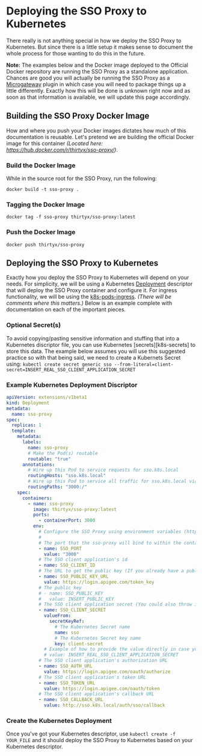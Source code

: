 # Deploying the SSO Proxy to Kubernetes

There really is not anything special in how we deploy the SSO Proxy to Kubernetes.  But since there is a little setup
it makes sense to document the whole process for those wanting to do this in the future.

**Note:** The examples below and the Docker image deployed to the Official Docker repository are running the SSO Proxy
as a standalone application.  Chances are good you will actually be running the SSO Proxy as a
[Microgateway][microgateway] plugin in which case you will need to package things up a little differently.  Exactly how
this will be done is unknown right now and as soon as that information is available, we will update this page
accordingly.

## Building the SSO Proxy Docker Image

How and where you push your Docker images dictates how much of this documentation is reusable.  Let's pretend we are
building the official Docker image for this container _(Located here: <https://hub.docker.com/r/thirtyx/sso-proxy/>)_.

### Build the Docker Image

While in the source root for the SSO Proxy, run the following:

`docker build -t sso-proxy .`

### Tagging the Docker Image

`docker tag -f sso-proxy thirtyx/sso-proxy:latest`

### Push the Docker Image

`docker push thirtyx/sso-proxy`

## Deploying the SSO Proxy to Kubernetes

Exactly how you deploy the SSO Proxy to Kubernetes will depend on your needs.  For simplicity, we will be using a
Kubernetes [Deployment][k8s-deployments] descriptor that will deploy the SSO Proxy container and configure it.
For ingress functionality, we will be using the [k8s-pods-ingress][].  _(There will be comments where this matters.)_
Below is an example complete with documentation on each of the important pieces.

### Optional Secret(s)

To avoid copying/pasting sensitive information and stuffing that into a Kubernetes discriptor file, you can use
Kubernetes [secrets][k8s-secrets] to store this data.  The example below assumes you will use this suggested
practice so with that being said, we need to create a Kubernets Secret using:
`kubectl create secret generic sso --from-literal=client-secret=INSERT_REAL_SSO_CLIENT_APPLICATION_SECRET`

### Example Kubernetes Deployment Discriptor

``` yaml
apiVersion: extensions/v1beta1
kind: Deployment
metadata:
  name: sso-proxy
spec:
  replicas: 1
  template:
    metadata:
      labels:
        name: sso-proxy
        # Make the Pod(s) routable
        routable: "true"
      annotations:
        # Wire up this Pod to service requests for sso.k8s.local
        routingHosts: "sso.k8s.local"
        # Wire up this Pod to service all traffic for sso.k8s.local via the container listening on port 3000
        routingPaths: "3000:/"
    spec:
      containers:
        - name: sso-proxy
          image: thirtyx/sso-proxy:latest
          ports:
            - containerPort: 3000
          env:
            # Configure the SSO Proxy using environment variables (https://github.com/30x/microgateway-plugin-sso-proxy/blob/master/config/custom-environment-variables.yaml)
            #
            # The port that the sso-proxy will bind to within the container
            - name: SSO_PORT
              value: "3000"
            # The SSO client application's id
            - name: SSO_CLIENT_ID
            # The URL to get the public key (If you already have a public key value, you can omit this environment variable and use the SSO_PUBLIC_KEY one instead)
            - name: SSO_PUBLIC_KEY_URL
              value: https://login.apigee.com/token_key
            # The public key
            # - name: SSO_PUBLIC_KEY
            #   value: INSERT_PUBLIC_KEY
            # The SSO client application secret (You could also throw in the raw SSO client application secret using the `value` property but it's not advised.)
            - name: SSO_CLIENT_SECRET
              valueFrom:
                secretKeyRef:
                  # The Kubernetes Secret name
                  name: sso
                  # The Kubernetes Secret key name
                  key: client-secret
              # Example of how to provide the value directly in case you did not use a Kubernetes Secret to store this value
              # value: INSERT_REAL_SSO_CLIENT_APPLICATION_SECRET
            # The SSO client application's authorization URL
            - name: SSO_AUTH_URL
              value: https://login.apigee.com/oauth/authorize
            # The SSO client application's token URL
            - name: SSO_TOKEN_URL
              value: https://login.apigee.com/oauth/token
            # The SSO client application's callback URL
            - name: SSO_CALLBACK_URL
              value: http://sso.k8s.local/auth/sso/callback
```

### Create the Kubernetes Deployment

Once you've got your Kubernetes descriptor, use `kubectl create -f YOUR_FILE` and it should deploy the SSO Proxy to
Kubernetes based on your Kubernetes descriptor.

[microgateway]: https://github.com/apigee/microgateway
[k8s-deployments]: http://kubernetes.io/docs/user-guide/deployments/
[k8s-pods-ingress]: https://github.com/30x/k8s-pods-ingress
[sso-proxy]: https://github.com/30x/microgateway-plugin-sso-proxy
